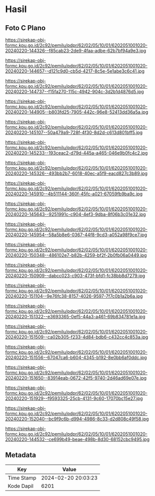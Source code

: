 # Hasil

## Foto C Plano

https://sirekap-obj-formc.kpu.go.id/2c92/pemilu/pdpr/62/02/05/10/01/6202051001020-20240220-144326--f85cab23-2de9-4faa-adbe-62b7bf94a9e3.jpg

https://sirekap-obj-formc.kpu.go.id/2c92/pemilu/pdpr/62/02/05/10/01/6202051001020-20240220-144657--d121c9d0-cb5d-4217-8c5e-5e1abe3c6c41.jpg

https://sirekap-obj-formc.kpu.go.id/2c92/pemilu/pdpr/62/02/05/10/01/6202051001020-20240220-144737--f15fa270-115c-4942-904c-3d2b1d4876d5.jpg

https://sirekap-obj-formc.kpu.go.id/2c92/pemilu/pdpr/62/02/05/10/01/6202051001020-20240220-144905--b803fd25-7905-442c-96e8-52413dd36a5a.jpg

https://sirekap-obj-formc.kpu.go.id/2c92/pemilu/pdpr/62/02/05/10/01/6202051001020-20240220-145107--50a479a9-728f-4f30-8d2d-c613d801bff5.jpg

https://sirekap-obj-formc.kpu.go.id/2c92/pemilu/pdpr/62/02/05/10/01/6202051001020-20240220-145233--193ceac2-d79d-445a-a465-046e9b0fc4c2.jpg

https://sirekap-obj-formc.kpu.go.id/2c92/pemilu/pdpr/62/02/05/10/01/6202051001020-20240220-145326--493bb2b7-6018-40ec-a5f9-eacd827c3b89.jpg

https://sirekap-obj-formc.kpu.go.id/2c92/pemilu/pdpr/62/02/05/10/01/6202051001020-20240220-145910--4b511144-360f-45fc-a021-67059fb9ba9c.jpg

https://sirekap-obj-formc.kpu.go.id/2c92/pemilu/pdpr/62/02/05/10/01/6202051001020-20240220-145643--9251991c-c904-4ef3-9dba-8f06b3c01e32.jpg

https://sirekap-obj-formc.kpu.go.id/2c92/pemilu/pdpr/62/02/05/10/01/6202051001020-20240220-145954--58a5b8e6-0367-44f8-9cd3-a052a98f9ce7.jpg

https://sirekap-obj-formc.kpu.go.id/2c92/pemilu/pdpr/62/02/05/10/01/6202051001020-20240220-150348--486102e7-b82b-4259-bf2f-2b0fb06a0449.jpg

https://sirekap-obj-formc.kpu.go.id/2c92/pemilu/pdpr/62/02/05/10/01/6202051001020-20240220-150909--dabcc023-c903-473f-bfd1-fc38bb8d7279.jpg

https://sirekap-obj-formc.kpu.go.id/2c92/pemilu/pdpr/62/02/05/10/01/6202051001020-20240220-151104--9e76fc38-8157-4026-9597-7f7c0b1a2b6a.jpg

https://sirekap-obj-formc.kpu.go.id/2c92/pemilu/pdpr/62/02/05/10/01/6202051001020-20240220-151322--e3693365-0ef5-44a3-a461-69b834781e1a.jpg

https://sirekap-obj-formc.kpu.go.id/2c92/pemilu/pdpr/62/02/05/10/01/6202051001020-20240220-151509--ca02b305-f233-4d84-bdb6-c432cc4c853a.jpg

https://sirekap-obj-formc.kpu.go.id/2c92/pemilu/pdpr/62/02/05/10/01/6202051001020-20240220-151556--67047ca6-b604-4345-b192-8e0bb6af0ddc.jpg

https://sirekap-obj-formc.kpu.go.id/2c92/pemilu/pdpr/62/02/05/10/01/6202051001020-20240220-151650--83914eab-0672-42f5-9740-2d46ad69e07e.jpg

https://sirekap-obj-formc.kpu.go.id/2c92/pemilu/pdpr/62/02/05/10/01/6202051001020-20240220-151929--f9593325-25cb-4131-9c60-17070bc15e27.jpg

https://sirekap-obj-formc.kpu.go.id/2c92/pemilu/pdpr/62/02/05/10/01/6202051001020-20240220-152040--bc9f9c6b-d994-4986-8c33-d2d808c49f58.jpg

https://sirekap-obj-formc.kpu.go.id/2c92/pemilu/pdpr/62/02/05/10/01/6202051001020-20240220-144532--ce699b49-beae-498b-8d30-68152cbc9495.jpg


## Metadata

| Key        | Value               |
| ---------- | ------------------- |
| Time Stamp | 2024-02-20 20:03:23 |
| Kode Dapil | 6201                |



